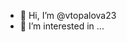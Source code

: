 - 👋 Hi, I’m @vtopalova23
- 👀 I’m interested in ...

<!---
vtopalova23/vtopalova23 is a ✨ special ✨ repository because its `README.md` (this file) appears on your GitHub profile.
You can click the Preview link to take a look at your changes.
--->

